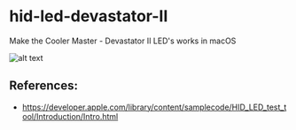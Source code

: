 # hid-led-devastator-II

Make the Cooler Master - Devastator II LED's works in macOS

![alt text](http://i.imgur.com/rnM9ffm.png)


## References: 

* https://developer.apple.com/library/content/samplecode/HID_LED_test_tool/Introduction/Intro.html

